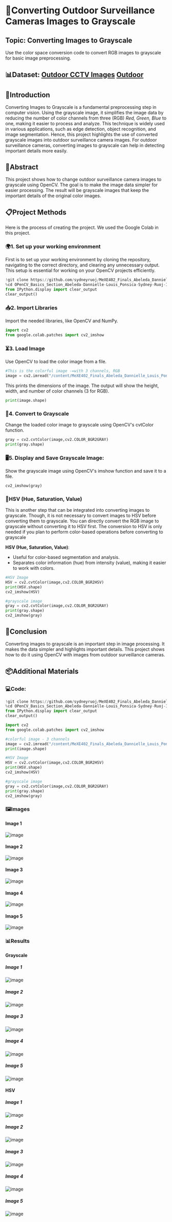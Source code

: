 # 🔄Converting Outdoor Surveillance Cameras Images to Grayscale
## Topic: Converting Images to Grayscale
Use the color space conversion code to convert RGB images to grayscale for basic image preprocessing.

## 📊Dataset: [Outdoor CCTV Images](https://www.kaggle.com/datasets/ibrahimalobaid/day-and-night-image) [Outdoor](https://universe.roboflow.com/nontawat-wuttikam/etc_prop_tag/dataset/1)

## 👋Introduction
Converting Images to Grayscale is a fundamental preprocessing step in computer vision. Using the grayscale image, it simplifies the image data by reducing the number of color channels from three (RGB) *Red, Green, Blue* to one, making it easier to process and analyze. This technique is widely used in various applications, such as edge detection, object recognition, and image segmentation. Hence, this project highlights the use of converted grayscale images into outdoor surveillance camera images. For outdoor surveillance cameras, converting images to grayscale can help in detecting important details more easily.

## 📝Abstract
This project shows how to change outdoor surveillance camera images to grayscale using OpenCV. The goal is to make the image data simpler for easier processing. The result will be grayscale images that keep the important details of the original color images.

## 📋Project Methods
Here is the process of creating the project. We used the Google Colab in this project.

### 🌍1. Set up your working environment
First is to set up your working environment by cloning the repository, navigating to the correct directory, and clearing any unnecessary output. This setup is essential for working on your OpenCV projects efficiently.

```python
!git clone https://github.com/sydneyruoj/MeXE402_Finals_Abeleda_Dannielle_Louis_Ponsica_Sydney_Ruoj_I-
%cd OPenCV_Basics_Section_Abeleda-Dannielle-Louis_Ponsica-Sydney-Ruoj-I
from IPython.display import clear_output
clear_output()
```

### 📥2. Import Libraries
Import the needed libraries, like OpenCV and NumPy.
```python
import cv2
from google.colab.patches import cv2_imshow
```

### ⏳3. Load Image
Use OpenCV to load the color image from a file.
```python
#This is the colorful image -=with 3 channels, RGB
image = cv2.imread("/content/MeXE402_Finals_Abeleda_Dannielle_Louis_Ponsica_Sydney_Ruoj_I-/images/day_1.jpg")
```
This prints the dimensions of the image. The output will show the height, width, and number of color channels (3 for RGB).
```python
print(image.shape)
```

### 🔄4. Convert to Grayscale
Change the loaded color image to grayscale using OpenCV's cvtColor function.
```python
gray = cv2.cvtColor(image,cv2.COLOR_BGR2GRAY)
print(gray.shape)
```

### 🖥️5. Display and Save Grayscale Image:
Show the grayscale image using OpenCV's imshow function and save it to a file.
```python
cv2_imshow(gray)
```

### 🌈HSV (Hue, Saturation, Value)
This is another step that can be integrated into converting images to grayscale. Though, it is not necessary to convert images to HSV before converting them to grayscale. You can directly convert the RGB image to grayscale without converting it to HSV first. The conversion to HSV is only needed if you plan to perform color-based operations before converting to grayscale

 **HSV (Hue, Saturation, Value)**:
   - Useful for color-based segmentation and analysis.
   - Separates color information (hue) from intensity (value), making it easier to work with colors.

```python
#HSV Image
HSV = cv2.cvtColor(image,cv2.COLOR_BGR2HSV)
print(HSV.shape)
cv2_imshow(HSV)

#grayscale image
gray = cv2.cvtColor(image,cv2.COLOR_BGR2GRAY)
print(gray.shape)
cv2_imshow(gray)
```

## 🤔Conclusion
Converting images to grayscale is an important step in image processing. It makes the data simpler and highlights important details. This project shows how to do it using OpenCV with images from outdoor surveillance cameras.

## 📦Additional Materials
### 💻Code:
```python
!git clone https://github.com/sydneyruoj/MeXE402_Finals_Abeleda_Dannielle_Louis_Ponsica_Sydney_Ruoj_I-
%cd OPenCV_Basics_Section_Abeleda-Dannielle-Louis_Ponsica-Sydney-Ruoj-I
from IPython.display import clear_output
clear_output()
```

```python
import cv2
from google.colab.patches import cv2_imshow

#colorful image - 3 channels
image = cv2.imread("/content/MeXE402_Finals_Abeleda_Dannielle_Louis_Ponsica_Sydney_Ruoj_I-/images/day_1.jpg")
print(image.shape)

#HSV Image
HSV = cv2.cvtColor(image,cv2.COLOR_BGR2HSV)
print(HSV.shape)
cv2_imshow(HSV)

#grayscale image
gray = cv2.cvtColor(image,cv2.COLOR_BGR2GRAY)
print(gray.shape)
cv2_imshow(gray)
```

### 🖼️Images
#### Image 1
![image](https://github.com/user-attachments/assets/065c59c4-8c9d-4618-b6b5-678878f22c2f)

#### Image 2
![image](https://github.com/user-attachments/assets/ba7a4708-e955-4230-8f3f-37ad255f0899)

#### Image 3
![image](https://github.com/user-attachments/assets/af99fb31-f200-47b3-bdd6-f846cd23c139)
#### Image 4
![image](https://github.com/user-attachments/assets/d73afdab-8c9f-4678-9959-a1f84b77e6d4)
#### Image 5
![image](https://github.com/user-attachments/assets/6342fc18-86d4-4ef6-b9ec-854c6aa0648f)



### 📊Results
#### Grayscale
##### Image 1
![image](https://github.com/user-attachments/assets/e2b3744f-d991-425a-a0ba-2f852fde6b8d)
##### Image 2
![image](https://github.com/user-attachments/assets/b7fcf5c6-ea6f-4c78-b53e-580f20082220)
##### Image 3
![image](https://github.com/user-attachments/assets/a953fe8d-b5b9-46e5-a14f-9dfd3e611f83)
##### Image 4
![image](https://github.com/user-attachments/assets/4ecc38cf-c249-4ed4-a871-02a688b8c871)
##### Image 5
![image](https://github.com/user-attachments/assets/ce9e52be-3089-420c-a48e-f3cea51aeb28)



#### HSV
##### Image 1
![image](https://github.com/user-attachments/assets/6e2822ef-6be8-495c-bdbe-318868aacdea)
##### Image 2
![image](https://github.com/user-attachments/assets/4680fdd7-b6d2-4758-b15a-d7863318ff3b)
##### Image 3
![image](https://github.com/user-attachments/assets/2d17c594-786a-43df-b1e9-50490cd37958)
##### Image 4
![image](https://github.com/user-attachments/assets/503537e3-3b82-407f-b8d3-4c5e9a485db6)
##### Image 5
![image](https://github.com/user-attachments/assets/ce925bee-6eb2-4982-95ac-bfedd3cf6d5a)


